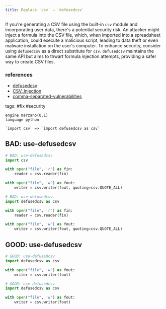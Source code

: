 ```yaml
---
title: Replace `csv` ⇒ `defusedcsv`
---
```


If you're generating a CSV file using the built-in `csv` module and incorporating user data, there's a potential security risk. An attacker might inject a formula into the CSV file, which, when imported into a spreadsheet application, could execute a malicious script, leading to data theft or even malware installation on the user's computer. To enhance security, consider using `defusedcsv` as a direct substitute for `csv`. `defusedcsv` maintains the same API but aims to thwart formula injection attempts, providing a safer way to create CSV files.

### references

- [defusedcsv](https://github.com/raphaelm/defusedcsv)
- [CSV_Injection](https://owasp.org/www-community/attacks/CSV_Injection)
- [comma-separated-vulnerabilities](https://web.archive.org/web/20220516052229/https://www.contextis.com/us/blog/comma-separated-vulnerabilities)

tags: #fix #security

```grit
engine marzano(0.1)
language python

`import csv` => `import defusedcsv as csv`
```

## BAD: use-defusedcsv

```python
# BAD: use-defusedcsv
import csv

with open("file", 'r') as fin:
    reader = csv.reader(fin)

with open("file", 'w') as fout:
    writer = csv.writer(fout, quoting=csv.QUOTE_ALL)
```

```python
# BAD: use-defusedcsv
import defusedcsv as csv

with open("file", 'r') as fin:
    reader = csv.reader(fin)

with open("file", 'w') as fout:
    writer = csv.writer(fout, quoting=csv.QUOTE_ALL)
```

## GOOD: use-defusedcsv

```python
# GOOD: use-defusedcsv
import defusedcsv as csv

with open("file", 'w') as fout:
    writer = csv.writer(fout)
```

```python
# GOOD: use-defusedcsv
import defusedcsv as csv

with open("file", 'w') as fout:
    writer = csv.writer(fout)
```

